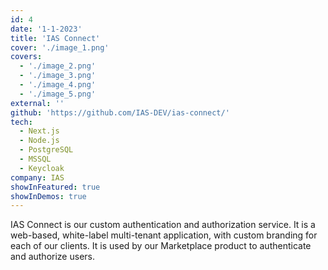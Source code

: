 ```yaml
---
id: 4
date: '1-1-2023'
title: 'IAS Connect'
cover: './image_1.png'
covers:
  - './image_2.png'
  - './image_3.png'
  - './image_4.png'
  - './image_5.png'
external: ''
github: 'https://github.com/IAS-DEV/ias-connect/'
tech:
  - Next.js
  - Node.js
  - PostgreSQL
  - MSSQL
  - Keycloak
company: IAS
showInFeatured: true
showInDemos: true
---
```


IAS Connect is our custom authentication and authorization service. It is a web-based, white-label multi-tenant application, with custom branding for each of our clients. It is used by our Marketplace product to authenticate and authorize users.
